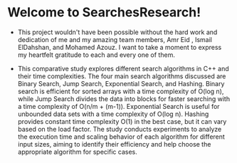 # Welcome to SearchesResearch!

- This project wouldn't have been possible without the hard work and dedication of me and my amazing team members, Amr Eid , Ismail ElDahshan, and Mohamed Azouz. I want to take a moment to express my heartfelt gratitude to each and every one of them.
  
- This comparative study explores different search algorithms in C++ and their time complexities. The four main search algorithms discussed are Binary Search, Jump Search, Exponential Search, and Hashing. Binary search is efficient for sorted arrays with a time complexity of O(log n), while Jump Search divides the data into blocks for faster searching with a time complexity of O(n/m + (m-1)). Exponential Search is useful for unbounded data sets with a time complexity of O(log n). Hashing provides constant time complexity O(1) in the best case, but it can vary based on the load factor. The study conducts experiments to analyze the execution time and scaling behavior of each algorithm for different input sizes, aiming to identify their efficiency and help choose the appropriate algorithm for specific cases.
